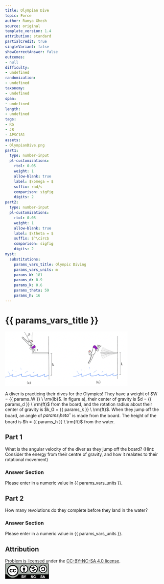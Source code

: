 ```yaml
---
title: Olympian Dive
topic: Force
author: Ranya Ghosh
source: original
template_version: 1.4
attribution: standard
partialCredit: true
singleVariant: false
showCorrectAnswer: false
outcomes:
- null
difficulty:
- undefined
randomization:
- undefined
taxonomy:
- undefined
span:
- undefined
length:
- undefined
tags:
- RG
- JR
- APSC181
assets:
- OlympianDive.png
part1:
  type: number-input
  pl-customizations:
    rtol: 0.05
    weight: 1
    allow-blank: true
    label: $\omega = $
    suffix: rad/s
    comparison: sigfig
    digits: 2
part2:
  type: number-input
  pl-customizations:
    rtol: 0.05
    weight: 1
    allow-blank: true
    label: $\theta = $
    suffix: $^\circ$
    comparison: sigfig
    digits: 2
myst:
  substitutions:
    params_vars_title: Olympic Diving
    params_vars_units: m
    params_W: 181
    params_d: 0.9
    params_k: 0.6
    params_theta: 59
    params_h: 16
---
```

# {{ params_vars_title }}
<img src="OlympianDive.png" width=400>

A diver is practicing their dives for the Olympics! They have a weight of $W = {{ params_W }} \ \rm{lb}$. In figure a), their center of gravity is $d = {{ params_d }} \ \rm{ft}$ from the board, and the rotation radius about their center of gravity is $k_G = {{ params_k }} \ \rm{ft}$. When they jump off the board, an angle of ${{ params_theta }}^\circ$ is made from the board. The height of the board is $h = {{ params_h }} \ \rm{ft}$ from the water.

## Part 1

What is the angular velocity of the diver as they jump off the board?
(Hint: Consider the energy from their centre of gravity, and how it realates to their rotational movement)

### Answer Section

Please enter in a numeric value in {{ params_vars_units }}.

## Part 2

How many revolutions do they complete before they land in the water?

### Answer Section

Please enter in a numeric value in {{ params_vars_units }}.

## Attribution

Problem is licensed under the [CC-BY-NC-SA 4.0 license](https://creativecommons.org/licenses/by-nc-sa/4.0/).<br> ![The Creative Commons 4.0 license requiring attribution-BY, non-commercial-NC, and share-alike-SA license.](https://raw.githubusercontent.com/firasm/bits/master/by-nc-sa.png)